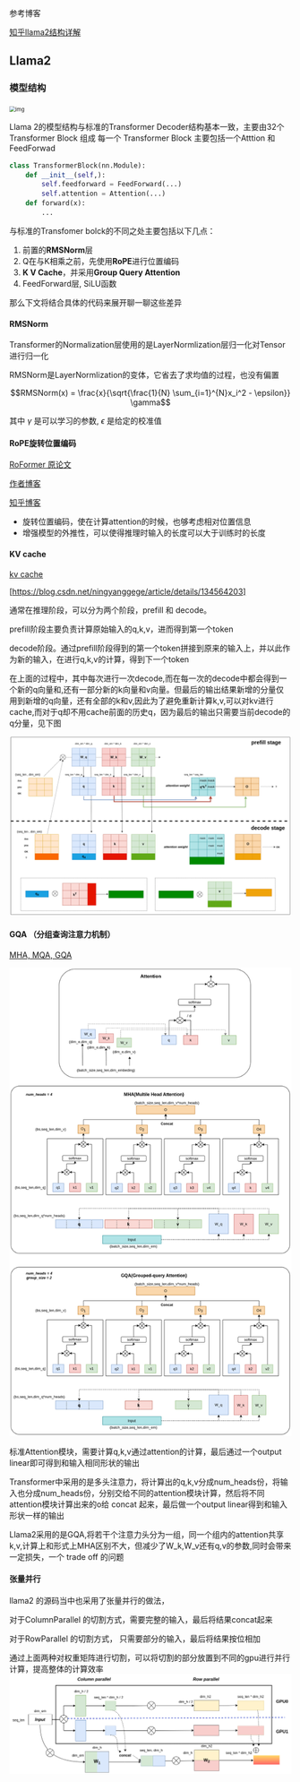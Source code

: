 参考博客

[知乎llama2结构详解](https://zhuanlan.zhihu.com/p/649756898)

## Llama2

### 模型结构

<img src="https://pic4.zhimg.com/80/v2-c9b10194c5e0aa9777afa984063e7ff3_720w.webp" alt="img" style="zoom: 67%;" />

Llama 2的模型结构与标准的Transformer Decoder结构基本一致，主要由32个 Transformer Block 组成
每一个 Transformer Block 主要包括一个Atttion 和 FeedForwad 
```python
class TransformerBlock(nn.Module):
    def __init__(self,):
        self.feedforward = FeedForward(...)
        self.attention = Attention(...)
    def forward(x):
        ...
```
与标准的Transfomer bolck的不同之处主要包括以下几点：
1. 前置的**RMSNorm**层
2. Q在与K相乘之前，先使用**RoPE**进行位置编码
3. **K V Cache**，并采用**Group Query Attention**
4. FeedForward层, SiLU函数

那么下文将结合具体的代码来展开聊一聊这些差异

#### RMSNorm

Transformer的Normalization层使用的是LayerNormlization层归一化对Tensor进行归一化

RMSNorm是LayerNormlization的变体，它省去了求均值的过程，也没有偏置  

$$RMSNorm(x) = \frac{x}{\sqrt{\frac{1}{N} \sum_{i=1}^{N}x_i^2 - \epsilon}} \gamma$$

其中 $\gamma$ 是可以学习的参数, $\epsilon$ 是给定的校准值
#### RoPE旋转位置编码

[RoFormer 原论文](https://arxiv.org/pdf/2104.09864)

[作者博客](https://spaces.ac.cn/archives/8265/comment-page-1)

[知乎博客](https://zhuanlan.zhihu.com/p/642884818)

- 旋转位置编码，使在计算attention的时候，也够考虑相对位置信息
- 增强模型的外推性，可以使得推理时输入的长度可以大于训练时的长度

#### KV cache

[kv cache](https://zhuanlan.zhihu.com/p/630832593)

[https://blog.csdn.net/ningyanggege/article/details/134564203]

通常在推理阶段，可以分为两个阶段，prefill 和 decode。

prefill阶段主要负责计算原始输入的q,k,v，进而得到第一个token

decode阶段。通过prefill阶段得到的第一个token拼接到原来的输入上，并以此作为新的输入，在进行q,k,v的计算，得到下一个token

在上面的过程中，其中每次进行一次decode,而在每一次的decode中都会得到一个新的q向量和,还有一部分新的k向量和v向量。但最后的输出结果新增的分量仅用到新增的q向量，还有全部的k和v,因此为了避免重新计算k,v,可以对kv进行cache,而对于q却不用cache前面的历史q，因为最后的输出只需要当前decode的q分量，见下图

![kv cache](../assets/kv%20cache.png)

#### GQA （分组查询注意力机制）

[MHA, MQA, GQA](https://mp.weixin.qq.com/s/_4OxoRLxhOcjGf0Q4Tvp2Q)

![GQA](../assets/MHA.png)

标准Attention模块，需要计算q,k,v通过attention的计算，最后通过一个output linear即可得到和输入相同形状的输出

Transformer中采用的是多头注意力，将计算出的q,k,v分成num_heads份，将输入也分成num_heads份，分别交给不同的attention模块计算，然后将不同attention模块计算出来的o给 concat 起来，最后做一个output linear得到和输入形状一样的输出

Llama2采用的是GQA,将若干个注意力头分为一组，同一个组内的attention共享k,v,计算上和形式上MHA区别不大，但减少了W_k,W_v还有q,v的参数,同时会带来一定损失，一个 trade off 的问题

#### 张量并行
llama2 的源码当中也采用了张量并行的做法，

对于ColumnParallel 的切割方式，需要完整的输入，最后将结果concat起来

对于RowParallel 的切割方式， 只需要部分的输入，最后将结果按位相加

通过上面两种对权重矩阵进行切割，可以将切割的部分放置到不同的gpu进行并行计算，提高整体的计算效率
![tp](../assets/tp.png)